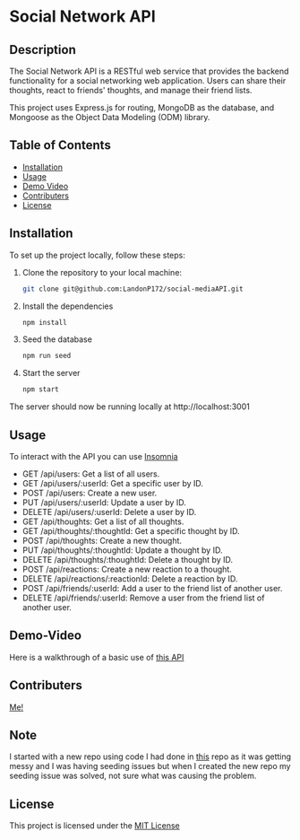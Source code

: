 # Social Network API

## Description

The Social Network API is a RESTful web service that provides the backend functionality for a social networking web application. Users can share their thoughts, react to friends' thoughts, and manage their friend lists.

This project uses Express.js for routing, MongoDB as the database, and Mongoose as the Object Data Modeling (ODM) library.

## Table of Contents

- [Installation](#installation)
- [Usage](#usage)
- [Demo Video](#demo-video)
- [Contributers](#contributers)
- [License](#license)

## Installation

To set up the project locally, follow these steps:

1. Clone the repository to your local machine:

   ```bash
   git clone git@github.com:LandonP172/social-mediaAPI.git
   ```
   
2. Install the dependencies
   ```bash
   npm install
   ```

3. Seed the database
   ```bash
   npm run seed
   ```

4. Start the server
   ```bash
   npm start
   ```
The server should now be running locally at http://localhost:3001

## Usage
To interact with the API you can use [Insomnia](https://insomnia.rest/download)

* GET /api/users: Get a list of all users.
* GET /api/users/:userId: Get a specific user by ID.
* POST /api/users: Create a new user.
* PUT /api/users/:userId: Update a user by ID.
* DELETE /api/users/:userId: Delete a user by ID.
* GET /api/thoughts: Get a list of all thoughts.
* GET /api/thoughts/:thoughtId: Get a specific thought by ID.
* POST /api/thoughts: Create a new thought.
* PUT /api/thoughts/:thoughtId: Update a thought by ID.
* DELETE /api/thoughts/:thoughtId: Delete a thought by ID.
* POST /api/reactions: Create a new reaction to a thought.
* DELETE /api/reactions/:reactionId: Delete a reaction by ID.
* POST /api/friends/:userId: Add a user to the friend list of another user.
* DELETE /api/friends/:userId: Remove a user from the friend list of another user.

## Demo-Video
Here is a walkthrough of a basic use of [this API](https://drive.google.com/file/d/1PZYK2-B_5wYU5LCrch-DMhO9T-mYHdU4/view)

## Contributers
[Me!](https://github.com/LandonP172)

## Note
I started with a new repo using code I had done in [this](https://github.com/LandonP172/socialNetworkDb) repo as it was getting messy and I was having seeding issues but when I created the new repo my seeding issue was solved, not sure what was causing the problem.

## License
This project is licensed under the [MIT License](https://github.com/git/git-scm.com/blob/main/MIT-LICENSE.txt)
